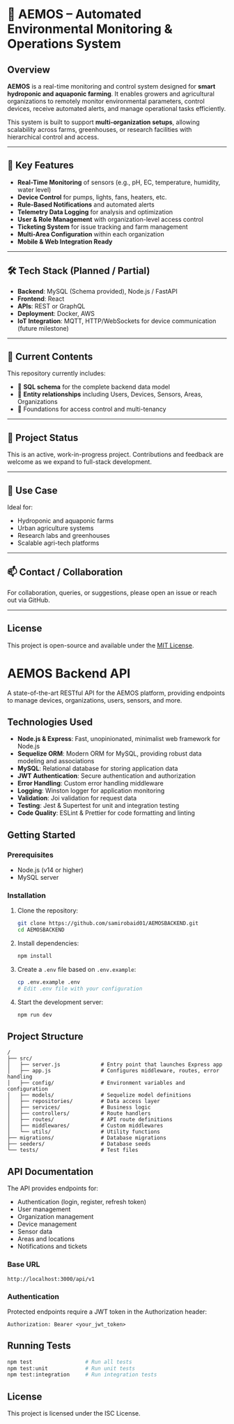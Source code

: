 # 🌿 AEMOS – Automated Environmental Monitoring & Operations System

## Overview

**AEMOS** is a real-time monitoring and control system designed for **smart hydroponic and aquaponic farming**. It enables growers and agricultural organizations to remotely monitor environmental parameters, control devices, receive automated alerts, and manage operational tasks efficiently.

This system is built to support **multi-organization setups**, allowing scalability across farms, greenhouses, or research facilities with hierarchical control and access.

---

## 🌱 Key Features

- **Real-Time Monitoring** of sensors (e.g., pH, EC, temperature, humidity, water level)
- **Device Control** for pumps, lights, fans, heaters, etc.
- **Rule-Based Notifications** and automated alerts
- **Telemetry Data Logging** for analysis and optimization
- **User & Role Management** with organization-level access control
- **Ticketing System** for issue tracking and farm management
- **Multi-Area Configuration** within each organization
- **Mobile & Web Integration Ready**

---

## 🛠 Tech Stack (Planned / Partial)

- **Backend**: MySQL (Schema provided), Node.js / FastAPI
- **Frontend**: React
- **APIs**: REST or GraphQL
- **Deployment**: Docker, AWS
- **IoT Integration**: MQTT, HTTP/WebSockets for device communication (future milestone)

---

## 📂 Current Contents

This repository currently includes:

- 💾 **SQL schema** for the complete backend data model
- 🧩 **Entity relationships** including Users, Devices, Sensors, Areas, Organizations
- 🔐 Foundations for access control and multi-tenancy

---

## 🚧 Project Status

This is an active, work-in-progress project. Contributions and feedback are welcome as we expand to full-stack development.

---

## 📌 Use Case

Ideal for:

- Hydroponic and aquaponic farms
- Urban agriculture systems
- Research labs and greenhouses
- Scalable agri-tech platforms

---

## 📫 Contact / Collaboration

For collaboration, queries, or suggestions, please open an issue or reach out via GitHub.

---

## License

This project is open-source and available under the [MIT License](LICENSE).

# AEMOS Backend API

A state-of-the-art RESTful API for the AEMOS platform, providing endpoints to manage devices, organizations, users, sensors, and more.

## Technologies Used

- **Node.js & Express**: Fast, unopinionated, minimalist web framework for Node.js
- **Sequelize ORM**: Modern ORM for MySQL, providing robust data modeling and associations
- **MySQL**: Relational database for storing application data
- **JWT Authentication**: Secure authentication and authorization
- **Error Handling**: Custom error handling middleware
- **Logging**: Winston logger for application monitoring
- **Validation**: Joi validation for request data
- **Testing**: Jest & Supertest for unit and integration testing
- **Code Quality**: ESLint & Prettier for code formatting and linting

## Getting Started

### Prerequisites

- Node.js (v14 or higher)
- MySQL server

### Installation

1. Clone the repository:
   ```bash
   git clone https://github.com/samirobaid01/AEMOSBACKEND.git
   cd AEMOSBACKEND
   ```

2. Install dependencies:
   ```bash
   npm install
   ```

3. Create a `.env` file based on `.env.example`:
   ```bash
   cp .env.example .env
   # Edit .env file with your configuration
   ```

4. Start the development server:
   ```bash
   npm run dev
   ```

## Project Structure

```
/
├── src/
│   ├── server.js             # Entry point that launches Express app
│   ├── app.js                # Configures middleware, routes, error handling
│   ├── config/               # Environment variables and configuration
│   ├── models/               # Sequelize model definitions
│   ├── repositories/         # Data access layer
│   ├── services/             # Business logic
│   ├── controllers/          # Route handlers
│   ├── routes/               # API route definitions
│   ├── middlewares/          # Custom middlewares
│   └── utils/                # Utility functions
├── migrations/               # Database migrations
├── seeders/                  # Database seeds
└── tests/                    # Test files
```

## API Documentation

The API provides endpoints for:

- Authentication (login, register, refresh token)
- User management
- Organization management
- Device management
- Sensor data
- Areas and locations
- Notifications and tickets

### Base URL

```
http://localhost:3000/api/v1
```

### Authentication

Protected endpoints require a JWT token in the Authorization header:

```
Authorization: Bearer <your_jwt_token>
```

## Running Tests

```bash
npm test                 # Run all tests
npm test:unit            # Run unit tests
npm test:integration     # Run integration tests
```

## License

This project is licensed under the ISC License.

